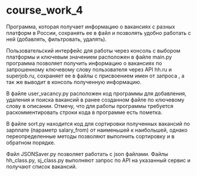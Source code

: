 # course_work_4

Программа, которая получает информацию о вакансиях с разных платформ в России, сохранять ее в файл и позволять удобно
работать с ней (добавлять, фильтровать, удалять).

Пользовательский интерфейс для работы через консоль с выбором платформы и ключевым значением расположен в файле main.py
программа позволяет получить информацию о вакансиях по запрошенному ключевому слову пользователя через API hh.ru и
superjob.ru, сохраняет ее в файлы с присвоением имен от запроса , а так же выводит в консоль полученную информацию.

В файле user_vacancy.py расположен код программы для добавления, удаления и поиска вакансий в ранее созданном файле по
ключевому слову в описании. Отмечу, что для работы программы требуется раскомментировать строки кода в программе есть
пометка.

В файле sort.py находится код для сортировки полученных вакансий по зарплате (параметр salary_from) от наименьшей к
наибольшей, однако переопределенные методы позволяют выполнить сортировку и в обратном порядке.

Файл JSONSaver.py позволяет работать с json файлами. Файлы hh_class.py, sj_class.py выполняют запрос по API на указанный
сервис и получают список вакансий.
